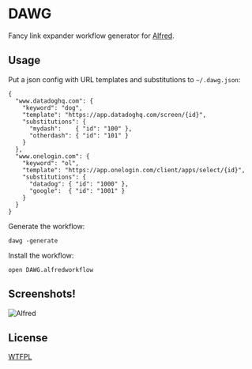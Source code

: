 DAWG
====

Fancy link expander workflow generator for [Alfred](https://www.alfredapp.com/).

## Usage

Put a json config with URL templates and substitutions to `~/.dawg.json`:

    {
      "www.datadoghq.com": {
        "keyword": "dog",
        "template": "https://app.datadoghq.com/screen/{id}",
        "substitutions": {
          "mydash":    { "id": "100" },
          "otherdash": { "id": "101" }
        }
      },
      "www.onelogin.com": {
        "keyword": "ol",
        "template": "https://app.onelogin.com/client/apps/select/{id}",
        "substitutions": {
          "datadog": { "id": "1000" },
          "google":  { "id": "1001" }
        }
      }
    }

Generate the workflow:

    dawg -generate

Install the workflow:

    open DAWG.alfredworkflow

## Screenshots!

![Alfred](https://github.com/v-yarotsky/dawg/blob/master/doc/screenshot.png?raw=true)

## License

[WTFPL](https://github.com/v-yarotsky/dawg/blob/master/LICENSE.txt?raw=true)

